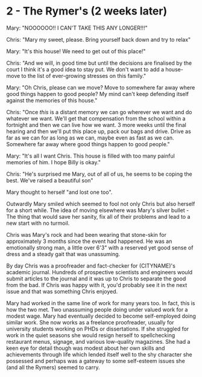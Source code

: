 # 2 - The Rymer's (2 weeks later)

Mary: "NOOOOOO!! I CAN'T TAKE THIS ANY LONGER!!!"

Chris: "Mary my sweet, please. Bring yourself back down and try to relax"

Mary: "It's this house! We need to get out of this place!"

Chris: "And we will, in good time but until the decisions are finalised by the
court I think it's a good idea to stay put. We don't want to add a house-move to
the list of ever-growing stresses on this family."

Mary: "Oh Chris, please can we move? Move to somewhere far away where good
things happen to good people? My mind can't keep defending itself against the
memories of this house."

Chris: "Once *this* is a distant memory we can go wherever we want and do
whatever we want. We'll get that compensation from the school within a fortnight
and then we can live how we want. 3 more weeks until the final hearing
and then we'll put this place up, pack our bags and drive. Drive as far as
we can for as long as we can, maybe even as fast as we can. Somewhere far away
where good things happen to good people."

Mary: "It's all I want Chris. This house is filled with too many painful
memories of him. I hope Billy is okay."

Chris: "He's surprised me Mary, out of all of us, he seems to be coping the
best. We've raised a beautiful son"

Mary thought to herself "and lost one too". 

Outwardly Mary smiled which seemed to fool not only Chris but also herself for a
short while. The idea of moving elsewhere was Mary's silver bullet - The thing
that would save her sanity, fix all of their problems and lead to a new start
with no turmoil.

Chris was Mary's rock and had been wearing that stone-skin for approximately 3
months since the event had happened.  He was an emotionally strong man, a little
over 6'3" with a reserved yet good sense of dress and a steady gait that was
unassuming. 

By day Chris was a proofreader and fact-checker for (CITYNAME)'s academic
journal. Hundreds of prospective scientists and engineers would submit articles
to the journal and it was up to Chris to separate the good from the bad. If
Chris was happy with it, you'd probably see it in the next issue and that was
something Chris enjoyed. 

Mary had worked in the same line of work for many years too. In fact, this is how
the two met. Two unassuming people doing under valued work for a modest wage.
Mary had eventually decided to become self-employed doing similar work. She now
works as a freelance proofreader, usually for university students working on PHDs
or dissertations. If she struggled for work in the quiet seasons she would
resign herself to spellchecking restaurant menus, signage, and various
low-quality magazines. She had a keen eye for detail though was modest about her
own skills and achievements through life which lended itself well to the shy
character she possessed and perhaps was a gateway to some self-esteem issues she
(and all the Rymers) seemed to carry.
